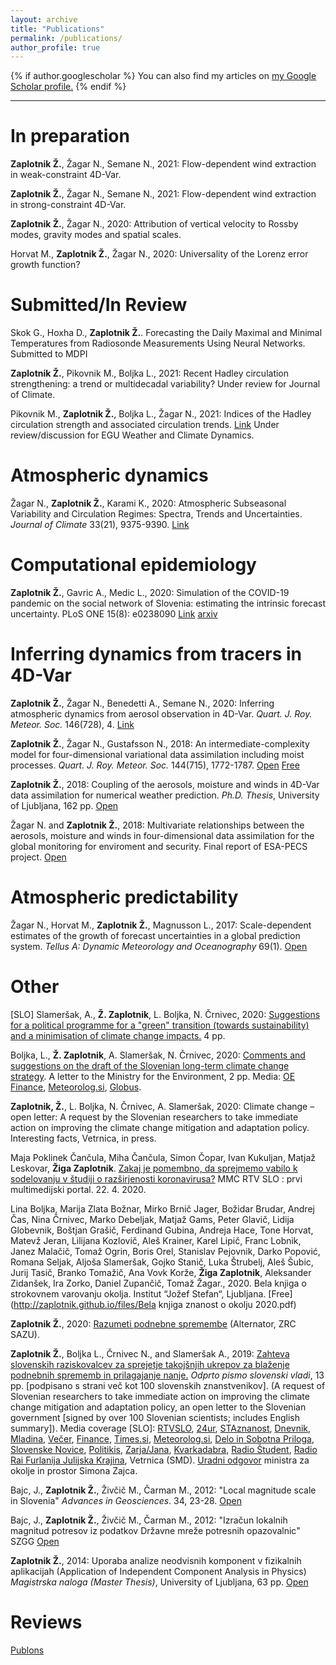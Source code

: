```yaml
---
layout: archive
title: "Publications"
permalink: /publications/
author_profile: true
---
```


{% if author.googlescholar %}
  You can also find my articles on <u><a href="{{author.googlescholar}}">my Google Scholar profile</a>.</u>
{% endif %}

---


In preparation
======

<b>Zaplotnik Ž.</b>, Žagar N., Semane N., 2021: Flow-dependent wind extraction in weak-constraint 4D-Var.

<b>Zaplotnik Ž.</b>, Žagar N., Semane N., 2021: Flow-dependent wind extraction in strong-constraint 4D-Var.

<b>Zaplotnik Ž.</b>, Žagar N., 2020: Attribution of vertical velocity to Rossby modes, gravity modes and spatial scales.

Horvat M., <b>Zaplotnik Ž.</b>, Žagar N., 2020: Universality of the Lorenz error growth function?


Submitted/In Review
======
Skok G., Hoxha D., <b>Zaplotnik Ž.</b>. Forecasting the Daily Maximal and Minimal Temperatures from Radiosonde Measurements Using Neural Networks. Submitted to MDPI

<b>Zaplotnik Ž.</b>, Pikovnik M., Boljka L., 2021: Recent Hadley circulation strengthening: a trend or multidecadal variability? Under review for Journal of Climate.

Pikovnik M., <b>Zaplotnik Ž.</b>, Boljka L., Žagar N., 2021: Indices of the Hadley circulation strength and associated circulation trends. [Link](https://wcd.copernicus.org/preprints/wcd-2021-50/#discussion) Under review/discussion for EGU Weather and Climate Dynamics.



Atmospheric dynamics
======

Žagar N., <b>Zaplotnik Ž.</b>, Karami K., 2020: Atmospheric Subseasonal Variability and Circulation Regimes: Spectra, Trends and Uncertainties. <i>Journal of Climate</i> 33(21), 9375-9390. [Link](https://journals.ametsoc.org/jcli/article-abstract/33/21/9375/354223/Atmospheric-Subseasonal-Variability-and?redirectedFrom=fulltext)

Computational epidemiology
======

<b>Zaplotnik Ž.</b>, Gavric A., Medic L., 2020: Simulation of the COVID-19 pandemic on the social network
of Slovenia: estimating the intrinsic forecast uncertainty. PLoS ONE 15(8): e0238090 [Link](https://journals.plos.org/plosone/article?id=10.1371/journal.pone.0238090) [arxiv](https://arxiv.org/abs/2005.13282)

Inferring dynamics from tracers in 4D-Var
======

<b>Zaplotnik Ž.</b>, Žagar N., Benedetti A., Semane N., 2020: Inferring atmospheric dynamics from aerosol observation in 4D-Var. <i>Quart. J. Roy. Meteor. Soc.</i> 146(728), 4. [Link](https://rmets.onlinelibrary.wiley.com/doi/abs/10.1002/qj.3743)

<b>Zaplotnik Ž.</b>, Žagar N., Gustafsson N., 2018: An intermediate-complexity model for four-dimensional variational data assimilation including moist processes. <i>Quart. J. Roy. Meteor. Soc.</i> 144(715), 1772-1787. [Open](https://rmets.onlinelibrary.wiley.com/doi/10.1002/qj.3338)  [Free](https://repozitorij.uni-lj.si/Dokument.php?id=116382&lang=slv)

<b>Zaplotnik Ž.</b>, 2018: Coupling of the aerosols, moisture and winds in 4D-Var data assimilation for numerical weather prediction. <i>Ph.D. Thesis</i>, University of Ljubljana, 162 pp. [Open](https://repozitorij.uni-lj.si/Dokument.php?id=114883&lang=slv)

Žagar N. and <b>Zaplotnik Ž.</b>, 2018: Multivariate relationships between the aerosols, moisture and winds in four-dimensional data assimilation for the global monitoring for enviroment and security. Final report of ESA-PECS project. [Open](https://www.fmf.uni-lj.si/~zagarn/downloads/FinalReport_Contract_no_4000106730.pdf)

Atmospheric predictability
======

Žagar N., Horvat M., <b>Zaplotnik Ž.</b>, Magnusson L., 2017: Scale-dependent estimates of the growth of forecast uncertainties in a global prediction system. <i>Tellus A: Dynamic Meteorology and Oceanography</i> 69(1). [Open](https://www.tandfonline.com/doi/full/10.1080/16000870.2017.1287492)

Other
======

[SLO] Slameršak, A., <b>Ž. Zaplotnik</b>, L. Boljka, N. Črnivec,  2020: <a href="https://drive.google.com/file/d/1jB1u5CN3qE75PLRgBAbi-LucCHVcn0L8/view?usp=sharing">Suggestions for a political programme for a "green" transition (towards sustainability) and a minimisation of climate change impacts.</a> 4 pp.

Boljka, L., <b>Ž. Zaplotnik</b>, A. Slameršak, N. Črnivec, 2020: [Comments and suggestions on the draft of the Slovenian long-term climate change strategy](https://drive.google.com/file/d/1psP-qqJbKs0fBEgqDec83A-N8_pgAHTK/view). A letter to the Ministry for the Environment, 2 pp. Media: [OE Finance](https://oe.finance.si/8966414/(prejeli-smo)-Predlog-raziskovalcev-za-spremembe-osnutka-podnebne-strategije?cctest&), [Meteorolog.si](http://meteorolog.si/index.php/2020/10/01/opozorilo-na-premajhno-ambicioznost-osnutka-dolgorocne-podnebne-strategije-slovenije/), [Globus](https://4d.rtvslo.si/arhiv/globus/174722022).

<b>Zaplotnik, Ž.</b>, L. Boljka, N. Črnivec, A. Slameršak, 2020: Climate change – open letter: A request by the Slovenian researchers to take immediate action on improving the climate change mitigation and adaptation policy. Interesting facts, Vetrnica, in press.

Maja Poklinek Čančula, Miha Čančula, Simon Čopar, Ivan Kukuljan, Matjaž Leskovar, <b>Žiga Zaplotnik</b>. [Zakaj je pomembno, da sprejmemo vabilo k sodelovanju v študiji o razširjenosti koronavirusa?](https://www.rtvslo.si/kolumne/zakaj-je-pomembno-da-sprejmemo-vabilo-k-sodelovanju-v-studiji-o-razsirjenosti-koronavirusa/521435) MMC RTV SLO : prvi multimedijski portal. 22. 4. 2020.

Lina Boljka, Marija Zlata Božnar, Mirko Brnič Jager, Božidar Brudar, Andrej Čas, Nina Črnivec,
Marko Debeljak, Matjaž Gams, Peter Glavič, Lidija Globevnik, Boštjan Grašič, Ferdinand Gubina,
Andreja Hace, Tone Horvat, Matevž Jeran, Lilijana Kozlovič, Aleš Krainer, Karel Lipič, Franc
Lobnik, Janez Malačič, Tomaž Ogrin, Boris Orel, Stanislav Pejovnik, Darko Popović, Romana
Seljak, Aljoša Slameršak, Gojko Stanič, Luka Štrubelj, Aleš Šubic, Jurij Tasič, Branko Tomažič, Ana
Vovk Korže, <b>Žiga Zaplotnik</b>, Aleksander Zidanšek, Ira Zorko, Daniel Zupančič, Tomaž Žagar., 2020. Bela knjiga o strokovnem varovanju okolja. Institut “Jožef Stefan“, Ljubljana.  [Free](http://zaplotnik.github.io/files/Bela knjiga znanost o okolju 2020.pdf)

<b>Zaplotnik Ž.</b>, 2020: [Razumeti podnebne spremembe](https://www.alternator.science/sl/daljse/razumeti-podnebne-spremembe/) (Alternator, ZRC SAZU).  

<b>Zaplotnik Ž.</b>, Boljka L., Črnivec N., and Slameršak A., 2019: <a href="https://nextcloud.fmf.uni-lj.si/s/4M4JaMeXM8dKWtr">Zahteva slovenskih raziskovalcev za sprejetje takojšnjih ukrepov za blaženje podnebnih sprememb in prilagajanje nanje.</a> <i>Odprto pismo slovenski vladi</i>, 13 pp. [podpisano s strani več kot 100 slovenskih znanstvenikov]. (A request of Slovenian researchers to take immediate action on improving the climate change mitigation and adaptation policy, an open letter to the Slovenian government [signed by over 100 Slovenian scientists; includes English summary]). Media coverage [SLO]: <a href="https://www.rtvslo.si/okolje/novice/znanstveniki-slovenija-ne-kaze-pripravljenosti-da-bi-se-na-podnebne-spremembe-odlocno-odzvala/504612">RTVSLO</a>, <a href="https://www.24ur.com/novice/slovenija/razocarani-slovenski-znanstveniki-politiki-se-ne-zavedajo-resnosti-problema.html">24ur</a>, <a href="http://znanost.sta.si/2696264/slovenski-raziskovalci-pozivajo-k-odlocnemu-ukrepanju-za-blazenje-podnebnih-sprememb">STAznanost</a>, <a href="https://www.dnevnik.si/1042913601/slovenija/slovenski-raziskovalci-pozivajo-k-odlocnemu-ukrepanju-za-blazenje-podnebnih-sprememb">Dnevnik</a>, <a href="https://www.mladina.si/194097/slovenski-znanstveniki-o-podnebnih-spremembah-nasa-moralna-in-eticna-dolznost-je-pozvati-k-ukrepanj/">Mladina</a>, <a href="https://www.vecer.com/znanstveniki-pozivajo-vlado-drzavni-zbor-in-drzavni-svet-ukrepajte-10089051">Večer</a>, <a href="https://oe.finance.si/8954794">Finance</a>, <a href="http://www.times.si/gospodarstvo/slovenski-raziskovalci-vlada-naj-vkljuci-podnebno-problematiko-v-obvezen-solski-program--8eab3057b4f399f34eedc14a0423913804034be6.html">Times.si</a>, <a href="http://meteorolog.si/index.php/2019/11/11/podnebne-spremembe-odprto-pismo/">Meteorolog.si</a>, <a href="https://www.delo.si/novice/okolje/slovenski-raziskovalci-pozivajo-politiko-sprejmite-bolj-ambiciozen-podnebni-nacrt-247970.html">Delo in Sobotna Priloga</a>, <a href="https://www.slovenskenovice.si/novice/slovenija/clanek/groznje-pahorju-in-sarcu-pred-slovenijo-katastrofalne-spremembe-247919">Slovenske Novice</a>, <a href="http://www.politikis.si/2019/11/slovenski-raziskovalci-pozivajo-k-odlocnemu-ukrepanju-za-blazenje-podnebnih-sprememb/">Politikis</a>, <a href="https://revijazarja.si/clanek/ljudje/5dd2bb059e1b5/smo-pozabili-ljudje-umirajo">Zarja/Jana</a>, <a href="https://www.scribd.com/document/434444707/Zahteva-slovenskih-znanstvenikov-za-sprejetje-takojšnjih-ukrepov-za-blaženje-podnebnih-sprememb-in-prilagajanje-nanje?fbclid=IwAR07Noqc0WUfEeGxoe44hf0LuPNbSMlc3NKxCK9OCj7hNXaymeyW7ozgUGg">Kvarkadabra</a>, <a href="https://radiostudent.si/znanost/zr-intervju/kako-bomo-blažili-podnebne-spremembe?fbclid=IwAR0yXgFOyVCnzybIHD0Ea98oygFN5YTUzMg9ZEgaQBNqpYC8jWG2iQRezyg">Radio Študent</a>, <a href="http://www.rai.it/dl/portali/site/articolo/ContentItem-99a019aa-ca1e-4865-b5e0-bc047ac1bab4.html">Radio Rai Furlanija Julijska Krajina</a>, Vetrnica (SMD).
[Uradni odgovor](http://zaplotnik.github.io/files/00206BBAC913191209121909.pdf) ministra za okolje in prostor Simona Zajca.

Bajc, J., <b>Zaplotnik Ž.</b>, Živčič M., Čarman M., 2012: "Local magnitude scale in Slovenia" <i>Advances in Geosciences</i>. 34, 23-28. [Open](https://www.adv-geosci.net/34/23/2013/)

Bajc, J., <b>Zaplotnik Ž.</b>, Živčič M., Čarman M., 2012: "Izračun lokalnih magnitud potresov iz podatkov Državne mreže potresnih opazovalnic" SZGG [Open](http://fgg-web.fgg.uni-lj.si/SUGG/referati/2012/SZGG_2012_Bajc_in_drugi.pdf)

<b>Zaplotnik Ž.</b>, 2014: Uporaba analize neodvisnih komponent v fizikalnih aplikacijah (Application of Independent Component Analysis in Physics) <i>Magistrska naloga (Master Thesis)</i>, University of Ljubljana, 63 pp. [Open](https://repozitorij.uni-lj.si/Dokument.php?id=106242&lang=slv)

Reviews
======

[Publons](https://publons.com/researcher/3135134/ziga-zaplotnik/)
